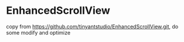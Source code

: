 # EnhancedScrollView
copy from https://github.com/tinyantstudio/EnhancedScrollView.git, do some modify and optimize

